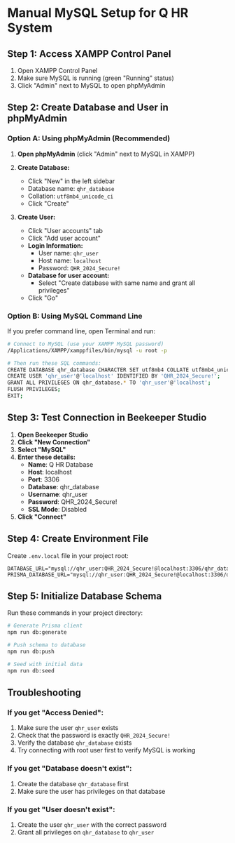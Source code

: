 # Manual MySQL Setup for Q HR System

## Step 1: Access XAMPP Control Panel
1. Open XAMPP Control Panel
2. Make sure MySQL is running (green "Running" status)
3. Click "Admin" next to MySQL to open phpMyAdmin

## Step 2: Create Database and User in phpMyAdmin

### Option A: Using phpMyAdmin (Recommended)

1. **Open phpMyAdmin** (click "Admin" next to MySQL in XAMPP)
2. **Create Database:**
   - Click "New" in the left sidebar
   - Database name: `qhr_database`
   - Collation: `utf8mb4_unicode_ci`
   - Click "Create"

3. **Create User:**
   - Click "User accounts" tab
   - Click "Add user account"
   - **Login Information:**
     - User name: `qhr_user`
     - Host name: `localhost`
     - Password: `QHR_2024_Secure!`
   - **Database for user account:**
     - Select "Create database with same name and grant all privileges"
   - Click "Go"

### Option B: Using MySQL Command Line

If you prefer command line, open Terminal and run:

```bash
# Connect to MySQL (use your XAMPP MySQL password)
/Applications/XAMPP/xamppfiles/bin/mysql -u root -p

# Then run these SQL commands:
CREATE DATABASE qhr_database CHARACTER SET utf8mb4 COLLATE utf8mb4_unicode_ci;
CREATE USER 'qhr_user'@'localhost' IDENTIFIED BY 'QHR_2024_Secure!';
GRANT ALL PRIVILEGES ON qhr_database.* TO 'qhr_user'@'localhost';
FLUSH PRIVILEGES;
EXIT;
```

## Step 3: Test Connection in Beekeeper Studio

1. **Open Beekeeper Studio**
2. **Click "New Connection"**
3. **Select "MySQL"**
4. **Enter these details:**
   - **Name**: Q HR Database
   - **Host**: localhost
   - **Port**: 3306
   - **Database**: qhr_database
   - **Username**: qhr_user
   - **Password**: QHR_2024_Secure!
   - **SSL Mode**: Disabled
5. **Click "Connect"**

## Step 4: Create Environment File

Create `.env.local` file in your project root:

```env
DATABASE_URL="mysql://qhr_user:QHR_2024_Secure!@localhost:3306/qhr_database"
PRISMA_DATABASE_URL="mysql://qhr_user:QHR_2024_Secure!@localhost:3306/qhr_database"
```

## Step 5: Initialize Database Schema

Run these commands in your project directory:

```bash
# Generate Prisma client
npm run db:generate

# Push schema to database
npm run db:push

# Seed with initial data
npm run db:seed
```

## Troubleshooting

### If you get "Access Denied":
1. Make sure the user `qhr_user` exists
2. Check that the password is exactly `QHR_2024_Secure!`
3. Verify the database `qhr_database` exists
4. Try connecting with root user first to verify MySQL is working

### If you get "Database doesn't exist":
1. Create the database `qhr_database` first
2. Make sure the user has privileges on that database

### If you get "User doesn't exist":
1. Create the user `qhr_user` with the correct password
2. Grant all privileges on `qhr_database` to `qhr_user`
